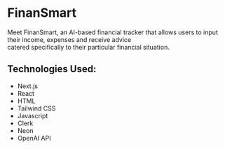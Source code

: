 # FinanSmart

Meet FinanSmart, an AI-based financial tracker that allows users to input their income, expenses and receive advice  
catered specifically to their particular financial situation.

## Technologies Used:
- Next.js
- React
- HTML
- Tailwind CSS
- Javascript
- Clerk
- Neon
- OpenAI API
